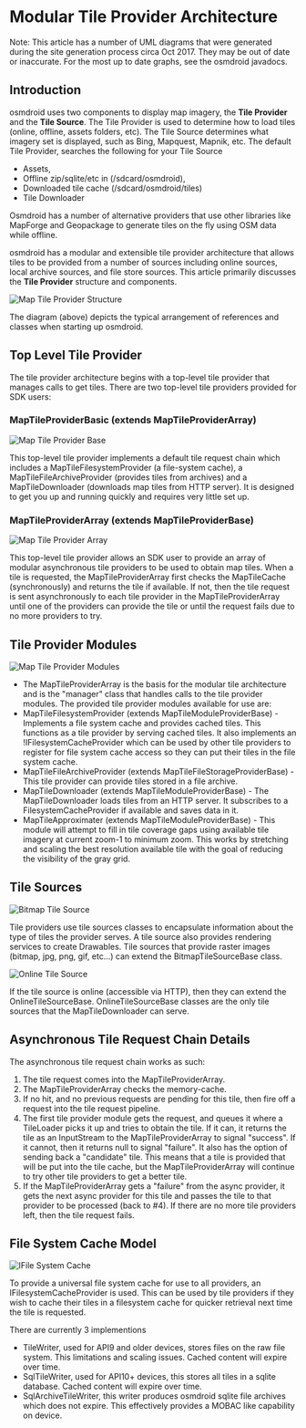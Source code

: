 # Modular Tile Provider Architecture

Note: This article has a number of UML diagrams that were generated during the site generation process circa Oct 2017. They may be out of date or inaccurate. For the most up to date graphs, see the osmdroid javadocs.

## Introduction

osmdroid uses two components to display map imagery, the **Tile Provider** and the **Tile Source**. The Tile Provider is used to determine how to load tiles (online, offline, assets folders, etc). The Tile Source determines what imagery set is displayed, such as Bing, Mapquest, Mapnik, etc. The default Tile Provider, searches the following for your Tile Source

 - Assets, 
 - Offline zip/sqlite/etc in (/sdcard/osmdroid), 
 - Downloaded tile cache (/sdcard/osmdroid/tiles) 
 - Tile Downloader

Osmdroid has a number of alternative providers that use other libraries like MapForge and Geopackage to generate tiles on the fly using OSM data while offline.

osmdroid has a modular and extensible tile provider architecture that allows tiles to be provided from a number of sources including online sources, local archive sources, and file store sources. This article primarily discusses the **Tile Provider** structure and components.

![Map Tile Provider Structure](images/tileprovideroverall.png)

The diagram (above) depicts the typical arrangement of references and classes when starting up osmdroid.

## Top Level Tile Provider

The tile provider architecture begins with a top-level tile provider that manages calls to get tiles. There are two top-level tile providers provided for SDK users:

### MapTileProviderBasic (extends MapTileProviderArray)

![Map Tile Provider Base](images/MapTileProviderBase.png)

This top-level tile provider implements a default tile request chain which includes a MapTileFilesystemProvider (a file-system cache), a MapTileFileArchiveProvider (provides tiles from archives) and a MapTileDownloader (downloads map tiles from HTTP server). It is designed to get you up and running quickly and requires very little set up.

### MapTileProviderArray (extends MapTileProviderBase)

![Map Tile Provider Array](images/MapTileProviderArray.png)

This top-level tile provider allows an SDK user to provide an array of modular asynchronous tile providers to be used to obtain map tiles. When a tile is requested, the MapTileProviderArray first checks the MapTileCache (synchronously) and returns the tile if available. If not, then the tile request is sent asynchronously to each tile provider in the MapTileProviderArray until one of the providers can provide the tile or until the request fails due to no more providers to try.

## Tile Provider Modules

![Map Tile Provider Modules](images/MapTileModuleProviderBase2.png)

* The MapTileProviderArray is the basis for the modular tile architecture and is the "manager" class that handles calls to the tile provider modules. The provided tile provider modules available for use are:
* MapTileFilesystemProvider (extends MapTileModuleProviderBase) - Implements a file system cache and provides cached tiles. This functions as a tile provider by serving cached tiles. It also implements an !IFilesystemCacheProvider which can be used by other tile providers to register for file system cache access so they can put their tiles in the file system cache.
* MapTileFileArchiveProvider (extends MapTileFileStorageProviderBase) - This tile provider can provide tiles stored in a file archive.
* MapTileDownloader (extends MapTileModuleProviderBase) - The MapTileDownloader loads tiles from an HTTP server. It subscribes to a FilesystemCacheProvider if available and saves data in it.
 * MapTileApproximater (extends MapTileModuleProviderBase) - This module will attempt to fill in tile coverage gaps using available tile imagery at current zoom-1 to minimum zoom. This works by stretching and scaling the best resolution available tile with the goal of reducing the visibility of the gray grid.

## Tile Sources

![Bitmap Tile Source](images/BitmapTileSourceBase.png)

Tile providers use tile sources classes to encapsulate information about the type of tiles the provider serves. A tile source also provides rendering services to create Drawables. Tile sources that provide raster images (bitmap, jpg, png, gif, etc...) can extend the BitmapTileSourceBase class. 

![Online Tile Source](images/OnlineTileSourceBase.png)

If the tile source is online (accessible via HTTP), then they can extend the OnlineTileSourceBase. OnlineTileSourceBase classes are the only tile sources that the MapTileDownloader can serve.


## Asynchronous Tile Request Chain Details

The asynchronous tile request chain works as such:

1. The tile request comes into the MapTileProviderArray.
2. The MapTileProviderArray checks the memory-cache.
3. If no hit, and no previous requests are pending for this tile, then fire off a request into the tile request pipeline.
4. The first tile provider module gets the request, and queues it where a TileLoader picks it up and tries to obtain the tile. If it can, it returns the tile as an InputStream to the MapTileProviderArray to signal "success". If it cannot, then it returns null to signal "failure". It also has the option of sending back a "candidate" tile. This means that a tile is provided that will be put into the tile cache, but the  MapTileProviderArray will continue to try other tile providers to get a better tile.
5. If the MapTileProviderArray gets a "failure" from the async provider, it gets the next async provider for this tile and passes the tile to that provider to be processed (back to #4). If there are no more tile providers left, then the tile request fails.

## File System Cache Model

![IFile System Cache](images/IFilesystemCache.png)

To provide a universal file system cache for use to all providers, an IFilesystemCacheProvider is used. This can be used by tile providers if they wish to cache their tiles in a filesystem cache for quicker retrieval next time the tile is requested.

There are currently 3 implementions

 - TileWriter, used for API9 and older devices, stores files on the raw file system. This limitations and scaling issues. Cached content will expire over time.
 - SqlTileWriter, used for API10+ devices, this stores all tiles in a sqlite database. Cached content will expire over time.
 - SqlArchiveTileWriter, this writer produces osmdroid sqlite file archives which does not expire. This effectively provides a MOBAC like capability on device.

